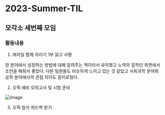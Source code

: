 # 2023-Summer-TIL

## 모각소 세번째 모임

### 활동내용

1. 애자일 함께 자라기 1부 읽고 서평

한 분야에서 성장하는 방법에 대해 알려주는 책이라서 유익했고 노력의 질적인 측면에서 조언을 해줘서 좋았다.
다른 팀원들도 비슷하게 느끼고 있는 것 같았고 사회과학 분야와 공학 분야에서의 관점 차이도 흥미로웠다.

2. 오픽 예비 모의고사 및 시험 준비

 ![image](https://github.com/boyeongs2/2023-Summer-TIL/assets/141813066/20f35383-c1d8-48c5-8d83-dab8fa634311)

3. 오픽 첨삭 피드백 받기
